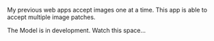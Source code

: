 
My previous web apps accept images one at a time. This app is able to accept multiple image patches.<br>

The Model is in development. Watch this space...

